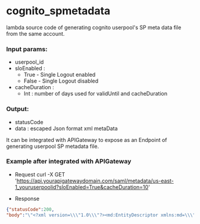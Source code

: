 # cognito_spmetadata

lambda source code of generating cognito userpool's SP meta data file from the same account. 

### Input params: 
+ userpool_id
+ sloEnabled : 
  + True - Single Logout enabled
  + False - Single Logout disabled
+ cacheDuration : 
  + Int : number of days used for validUntil and cacheDuration

### Output:
+ statusCode
+ data : escaped Json format xml metaData

It can be integrated with APIGateway to expose as an Endpoint of generating userpool SP metadata file. 

### Example after integrated with APIGateway

+ Request
curl -X GET 'https://api.yourapigatewaydomain.com/saml/metadata/us-east-1_youruserpoolid?sloEnabled=True&cacheDuration=10'

+ Response

```json
{"statusCode":200,
"body":"\"<?xml version=\\\"1.0\\\"?><md:EntityDescriptor xmlns:md=\\\"urn:oasis:names:tc:SAML:2.0:metadata\\\" validUntil=\\\"2022-07-01T03:56:55.737Z\\\" cacheDuration=\\\"PT14400M\\\" entityID=\\\"urn:amazon:cognito:sp:us-east-1_youruserpoolid\\\"><md:SPSSODescriptor AuthnRequestsSigned=\\\"false\\\" WantAssertionsSigned=\\\"false\\\" protocolSupportEnumeration=\\\"urn:oasis:names:tc:SAML:2.0:protocol\\\"><md:KeyDescriptor use=\\\"signing\\\"><ds:KeyInfo xmlns:ds=\\\"http://www.w3.org/2000/09/xmldsig#\\\"><ds:X509Data><ds:X509Certificate>MIICxzCCAa+gAwIBxxxxxxxxxx==</ds:X509Certificate></ds:X509Data></ds:KeyInfo></md:KeyDescriptor><md:NameIDFormat>urn:oasis:names:tc:SAML:2.0:nameid-format:persistent</md:NameIDFormat><md:AssertionConsumerService Binding=\\\"urn:oasis:names:tc:SAML:2.0:bindings:HTTP-POST\\\" Location=\\\"https://domain.auth.us-east-1.amazoncognito.com/saml2/idpresponse\\\" index=\\\"1\\\"/><md:SingleLogoutService Location=\\\"https://domain.auth.us-east-1.amazoncognito.com/saml2/logout\\\" Binding=\\\"urn:oasis:names:tc:SAML:2.0:bindings:HTTP-POST\\\"/></md:SPSSODescriptor></md:EntityDescriptor>\""}
```

